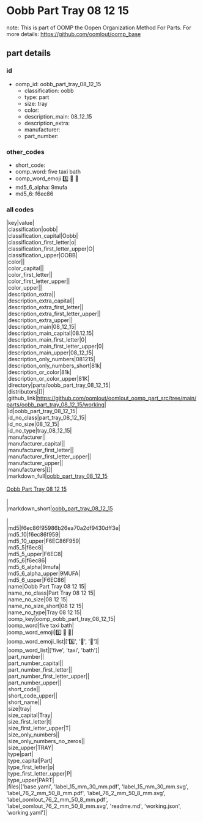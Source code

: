 # Oobb Part Tray 08 12 15  

note: This is part of OOMP the Oopen Organization Method For Parts. For more details: https://github.com/oomlout/oomp_base

##  part details





### id
* oomp_id: oobb_part_tray_08_12_15
  * classification: oobb
  * type: part
  * size: tray
  * color: 
  * description_main: 08_12_15
  * description_extra: 
  * manufacturer: 
  * part_number: 

### other_codes
* short_code: 
* oomp_word: five taxi bath
* oomp_word_emoji :five: :taxi: :bath:
* md5_6_alpha: 9mufa
* md5_6: f6ec86

### all codes 
|key|value|  
|classification|oobb|  
|classification_capital|Oobb|  
|classification_first_letter|o|  
|classification_first_letter_upper|O|  
|classification_upper|OOBB|  
|color||  
|color_capital||  
|color_first_letter||  
|color_first_letter_upper||  
|color_upper||  
|description_extra||  
|description_extra_capital||  
|description_extra_first_letter||  
|description_extra_first_letter_upper||  
|description_extra_upper||  
|description_main|08_12_15|  
|description_main_capital|08.12.15|  
|description_main_first_letter|0|  
|description_main_first_letter_upper|0|  
|description_main_upper|08_12_15|  
|description_only_numbers|081215|  
|description_only_numbers_short|81k|  
|description_or_color|81k|  
|description_or_color_upper|81K|  
|directory|parts/oobb_part_tray_08_12_15|  
|distributors|[]|  
|github_link|https://github.com/oomlout/oomlout_oomp_part_src/tree/main/parts/oobb_part_tray_08_12_15/working|  
|id|oobb_part_tray_08_12_15|  
|id_no_class|part_tray_08_12_15|  
|id_no_size|08_12_15|  
|id_no_type|tray_08_12_15|  
|manufacturer||  
|manufacturer_capital||  
|manufacturer_first_letter||  
|manufacturer_first_letter_upper||  
|manufacturer_upper||  
|manufacturers|[]|  
|markdown_full|[oobb_part_tray_08_12_15](https://github.com/oomlout/oomlout_oomp_part_src/tree/main/parts/oobb_part_tray_08_12_15/working)<br>[](https://github.com/oomlout/oomlout_oomp_part_src/tree/main/parts/oobb_part_tray_08_12_15/working)<br>[Oobb Part Tray 08 12 15](https://github.com/oomlout/oomlout_oomp_part_src/tree/main/parts/oobb_part_tray_08_12_15/working)<br><br>|  
|markdown_short|[oobb_part_tray_08_12_15](https://github.com/oomlout/oomlout_oomp_part_src/tree/main/parts/oobb_part_tray_08_12_15/working)<br><br>|  
|md5|f6ec86f95986b26ea70a2df9430dff3e|  
|md5_10|f6ec86f959|  
|md5_10_upper|F6EC86F959|  
|md5_5|f6ec8|  
|md5_5_upper|F6EC8|  
|md5_6|f6ec86|  
|md5_6_alpha|9mufa|  
|md5_6_alpha_upper|9MUFA|  
|md5_6_upper|F6EC86|  
|name|Oobb Part Tray 08 12 15|  
|name_no_class|Part Tray 08 12 15|  
|name_no_size|08 12 15|  
|name_no_size_short|08 12 15|  
|name_no_type|Tray 08 12 15|  
|oomp_key|oomp_oobb_part_tray_08_12_15|  
|oomp_word|five taxi bath|  
|oomp_word_emoji|:five: :taxi: :bath:|  
|oomp_word_emoji_list|[':five:', ':taxi:', ':bath:']|  
|oomp_word_list|['five', 'taxi', 'bath']|  
|part_number||  
|part_number_capital||  
|part_number_first_letter||  
|part_number_first_letter_upper||  
|part_number_upper||  
|short_code||  
|short_code_upper||  
|short_name||  
|size|tray|  
|size_capital|Tray|  
|size_first_letter|t|  
|size_first_letter_upper|T|  
|size_only_numbers||  
|size_only_numbers_no_zeros||  
|size_upper|TRAY|  
|type|part|  
|type_capital|Part|  
|type_first_letter|p|  
|type_first_letter_upper|P|  
|type_upper|PART|  
|files|['base.yaml', 'label_15_mm_30_mm.pdf', 'label_15_mm_30_mm.svg', 'label_76_2_mm_50_8_mm.pdf', 'label_76_2_mm_50_8_mm.svg', 'label_oomlout_76_2_mm_50_8_mm.pdf', 'label_oomlout_76_2_mm_50_8_mm.svg', 'readme.md', 'working.json', 'working.yaml']|  
